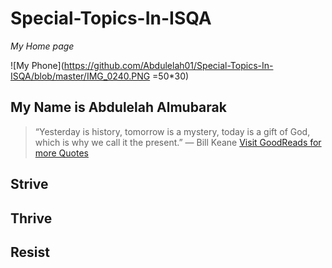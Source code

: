 # Special-Topics-In-ISQA
_My Home page_

![My Phone](https://github.com/Abdulelah01/Special-Topics-In-ISQA/blob/master/IMG_0240.PNG =50*30)

## My Name is Abdulelah Almubarak
> “Yesterday is history, tomorrow is a mystery, today is a gift of God, which is why we call it the present.”
― Bill Keane
[Visit GoodReads for more Quotes](https://www.goodreads.com/quotes/tag/hope)

## Strive 
## Thrive
## Resist
 


